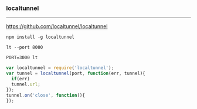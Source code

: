 ### localtunnel
---
https://github.com/localtunnel/localtunnel

```
npm install -g localtunnel

lt --port 8000

PORT=3000 lt
```

```js
var localtunnel = require('localtunnel');
var tunnel = localtunnel(port, function(err, tunnel){
  if(err)
  tunnel.url;
});
tunnel.on('close', function(){
});

```
